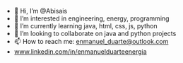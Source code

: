 - 👋 Hi, I’m @Abisais
- 👀 I’m interested in engineering, energy, programming
- 🌱 I’m currently learning java, html, css, js, python
- 💞️ I’m looking to collaborate on java and python projects
- 📫 How to reach me: enmanuel_duarte@outlook.com
- www.linkedin.com/in/enmanuelduarteenergia

<!---
Abisais/Abisais is a ✨ special ✨ repository because its `README.md` (this file) appears on your GitHub profile.
You can click the Preview link to take a look at your changes.
--->
